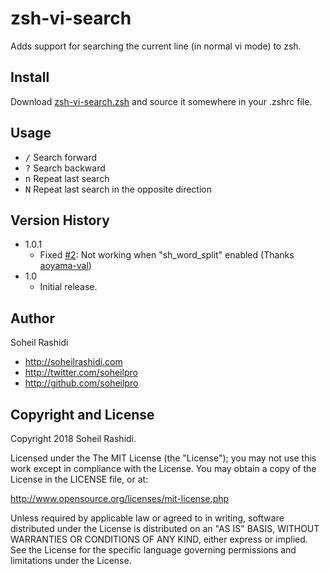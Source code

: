 # zsh-vi-search
Adds support for searching the current line (in normal vi mode) to zsh.

## Install
Download [zsh-vi-search.zsh](https://raw.githubusercontent.com/soheilpro/zsh-vi-search/master/src/zsh-vi-search.zsh) and source it somewhere in your .zshrc file.

## Usage
+ <kbd>/</kbd> Search forward
+ <kbd>?</kbd> Search backward
+ <kbd>n</kbd> Repeat last search
+ <kbd>N</kbd> Repeat last search in the opposite direction

## Version History
+ 1.0.1
	+ Fixed [#2](https://github.com/soheilpro/zsh-vi-search/issues/2): Not working when "sh_word_split" enabled (Thanks [aoyama-val](https://github.com/aoyama-val))
+ 1.0
	+ Initial release.

## Author
Soheil Rashidi

+ http://soheilrashidi.com
+ http://twitter.com/soheilpro
+ http://github.com/soheilpro

## Copyright and License
Copyright 2018 Soheil Rashidi.

Licensed under the The MIT License (the "License");
you may not use this work except in compliance with the License.
You may obtain a copy of the License in the LICENSE file, or at:

http://www.opensource.org/licenses/mit-license.php

Unless required by applicable law or agreed to in writing, software
distributed under the License is distributed on an "AS IS" BASIS,
WITHOUT WARRANTIES OR CONDITIONS OF ANY KIND, either express or implied.
See the License for the specific language governing permissions and
limitations under the License.
